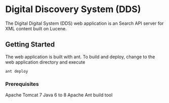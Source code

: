 # Digital Discovery System (DDS)

The Digital Digital System (DDS) web application is an Search API server for XML content built on Lucene.


## Getting Started

The web application is built with ant. To build and deploy, change to the web application directory and execute  

```
ant deploy
```

### Prerequisites

Apache Tomcat 7
Java 6 to 8
Apache Ant build tool
